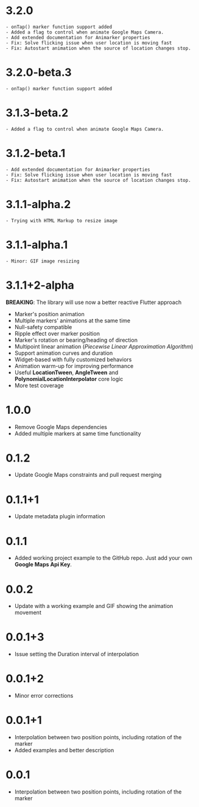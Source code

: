 # 3.2.0
    - onTap() marker function support added
    - Added a flag to control when animate Google Maps Camera.
    - Add extended documentation for Animarker properties
    - Fix: Solve flicking issue when user location is moving fast
    - Fix: Autostart animation when the source of location changes stop.

# 3.2.0-beta.3
    - onTap() marker function support added

# 3.1.3-beta.2
    - Added a flag to control when animate Google Maps Camera.

# 3.1.2-beta.1
    - Add extended documentation for Animarker properties
    - Fix: Solve flicking issue when user location is moving fast
    - Fix: Autostart animation when the source of location changes stop.

# 3.1.1-alpha.2
    - Trying with HTML Markup to resize image

# 3.1.1-alpha.1
    - Minor: GIF image resizing

# 3.1.1+2-alpha

**BREAKING**: The library will use now a better reactive Flutter approach
 - Marker's position animation
 - Multiple markers' animations at the same time
 - Null-safety compatible
 - Ripple effect over marker position
 - Marker's rotation or bearing/heading of direction
 - Multipoint linear animation (*Piecewise Linear Approximation Algorithm*)
 - Support animation curves and duration
 - Widget-based with fully customized behaviors
 - Animation warm-up for improving performance
 - Useful **LocationTween**, **AngleTween** and **PolynomialLocationInterpolator** core logic
 - More test coverage

# 1.0.0

- Remove Google Maps dependencies
- Added multiple markers at same time functionality

# 0.1.2

- Update Google Maps constraints and pull request merging

# 0.1.1+1

- Update metadata plugin information

# 0.1.1

- Added working project example to the GitHub repo. Just add your own **Google Maps Api Key**.

# 0.0.2

- Update with a working example and GIF showing the animation movement

# 0.0.1+3

- Issue setting the Duration interval of interpolation

# 0.0.1+2

- Minor error corrections

# 0.0.1+1

- Interpolation between two position points, including rotation of the marker
- Added examples and better description

# 0.0.1

- Interpolation between two position points, including rotation of the marker

















